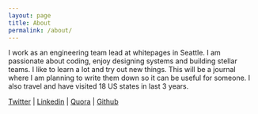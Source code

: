 ```yaml
---
layout: page
title: About
permalink: /about/
---
```


I work as an engineering team lead at whitepages in Seattle. I am passionate about coding, enjoy designing systems and building stellar teams. I like to learn a lot and try out new things. This will be a journal where I am planning to write them down so it can be useful for someone. I also travel and have visited 18 US states in last 3 years. 

[Twitter](https://twitter.com/dhass21)
 | 
[Linkedin](https://linkedin.com/in/bhagavathi-dhass-44b5b813)
 | 
[Quora](https://www.quora.com/profile/Bhagavathi-Dhass)
 | 
[Github](https://github.com/idlelearner)
